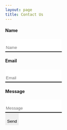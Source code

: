 ```yaml
---
layout: page
title: Contact Us
---
```

<html>
    <head>
        <style>
            input {
                border: none;
                border-bottom: 2px solid black;
                padding-top: 20px;
                padding-bottom: 5px;
            }
            input[type=submit] {
                border: none;
            }
        </style>
    </head>
    </html>
    

    
 <script type="text/javascript">var submitted=false;</script>

<iframe id="hidden_iframe" name="hidden_iframe" onload="submitted&amp;&amp;(window.location=&quot;https://neuroexo.org/thanks/&quot;)" style="display:none"></iframe>

<form action="https://docs.google.com/forms/d/e/1FAIpQLSfzO-mkf1gKY5kpA8piBab6h6KymTF0sMOzfcbuRoEvuL6SOA/formResponse" method="post" target="hidden_iframe" onsubmit="submitted=true;">
    <label><h4>Name</h4></label>
    <input name="entry.134554697" type="text" placeholder="Name" />
    <label><h4>Email</h4></label>
    <input name="entry.17102386" type="email" placeholder="Email"/>
    <label><h4>Message</h4></label>
    <input name="entry.616702237" type="text" placeholder="Message" />
    <br>
    <input type="submit" value="Send" />

   </form>
   
   
    
